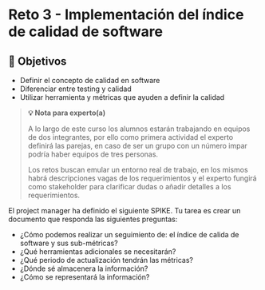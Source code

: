 # Reto 3 - Implementación del índice de calidad de software

## :dart: Objetivos

- Definir el concepto de calidad en software
- Diferenciar entre testing y calidad
- Utilizar herramienta y métricas que ayuden a definir la calidad

> **💡 Nota para experto(a)**
>
> A lo largo de este curso los alumnos estarán trabajando en equipos de dos integrantes, por ello como primera actividad el experto definirá las parejas, en caso de ser un grupo con un número impar podría haber equipos de tres personas.
>
> Los retos buscan emular un entorno real de trabajo, en los mismos habrá descripciones vagas de los requerimientos y el experto fungirá como stakeholder para clarificar dudas o añadir detalles a los requerimientos.

El project manager ha definido el siguiente SPIKE. Tu tarea es crear un documento que responda las siguientes preguntas:

- ¿Cómo podemos realizar un seguimiento de: el índice de calida de software y sus sub-métricas?
- ¿Qué herramientas adicionales se necesitarán?
- ¿Qué periodo de actualización tendrán las métricas?
- ¿Dónde sé almacenera la información?
- ¿Cómo se representará la información?

